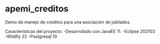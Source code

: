 # apemi_creditos
Demo de manejo de creditos para una asociación de jubilados.

Caracteristicas del proyecto:
-Desarrollado con JavaEE 11.
-Eclipse 202103
-Wildfly 22
-Postgresql 10
